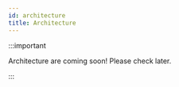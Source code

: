 ```yaml
---
id: architecture
title: Architecture
---
```


:::important

Architecture are coming soon! Please check later.

:::
